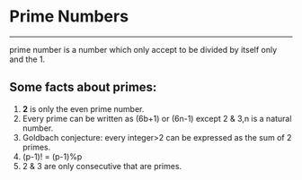 # Prime Numbers

---

prime number is a number which only accept to be divided by itself only and the 1.

## Some facts about primes:

1. **2** is only the even prime number.
2. Every prime can be written as (6b+1) or (6n-1) except 2 & 3,n is a natural number.
3. Goldbach conjecture: every integer>2 can be expressed as the sum of 2 primes.
4. (p-1)! = (p-1)%p
5. 2 & 3 are only consecutive that are primes.
